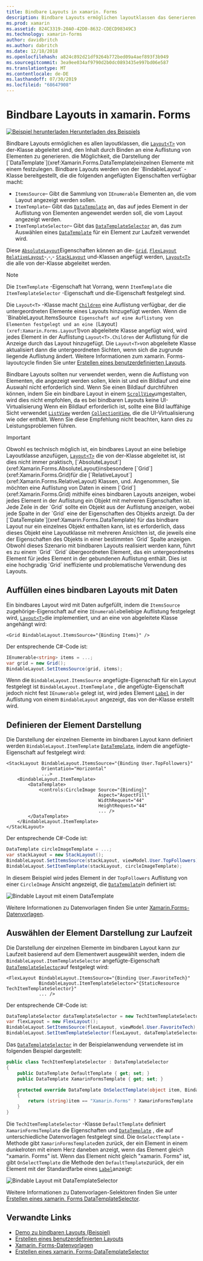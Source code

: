 ```yaml
---
title: Bindbare Layouts in xamarin. Forms
description: Bindbare Layouts ermöglichen layoutklassen das Generieren ihres Inhalts durch Binden an eine Auflistung von Elementen, mit der Option, die Darstellung der einzelnen Elemente mit einem DataTemplate festzulegen.
ms.prod: xamarin
ms.assetid: 824C3319-20A0-42D0-8632-CDECD98349C3
ms.technology: xamarin-forms
author: davidbritch
ms.author: dabritch
ms.date: 12/18/2018
ms.openlocfilehash: a824c892d21df9264b772bed09a4aef893f3b949
ms.sourcegitcommit: 3ea9ee034af9790d2b0dc0893435e997bd06e587
ms.translationtype: MT
ms.contentlocale: de-DE
ms.lasthandoff: 07/30/2019
ms.locfileid: "68647908"
---
```

# <a name="bindable-layouts-in-xamarinforms"></a>Bindbare Layouts in xamarin. Forms

[![Beispiel herunterladen](~/media/shared/download.png) Herunterladen des Beispiels](https://docs.microsoft.com/samples/xamarin/xamarin-forms-samples/userinterface-bindablelayouts)

Bindbare Layouts ermöglichen es allen layoutklassen, die [`Layout<T>`](xref:Xamarin.Forms.Layout`1) von der-Klasse abgeleitet sind, den Inhalt durch Binden an eine Auflistung von Elementen zu generieren. die Möglichkeit, die Darstellung der [`DataTemplate`](xref:Xamarin.Forms.DataTemplate)einzelnen Elemente mit einem festzulegen. Bindbare Layouts werden von der `BindableLayout` -Klasse bereitgestellt, die die folgenden angefügten Eigenschaften verfügbar macht:

- `ItemsSource`– Gibt die Sammlung von `IEnumerable` Elementen an, die vom Layout angezeigt werden sollen.
- `ItemTemplate`– Gibt das [`DataTemplate`](xref:Xamarin.Forms.DataTemplate) an, das auf jedes Element in der Auflistung von Elementen angewendet werden soll, die vom Layout angezeigt werden.
- `ItemTemplateSelector`– Gibt das [`DataTemplateSelector`](xref:Xamarin.Forms.DataTemplateSelector) an, das zum Auswählen eines [`DataTemplate`](xref:Xamarin.Forms.DataTemplate) für ein Element zur Laufzeit verwendet wird.

Diese [`AbsoluteLayout`](xref:Xamarin.Forms.AbsoluteLayout)Eigenschaften können an die- [`Grid`](xref:Xamarin.Forms.Grid), [`FlexLayout`](xref:Xamarin.Forms.FlexLayout) [`RelativeLayout`](xref:Xamarin.Forms.RelativeLayout)-,-,- [`StackLayout`](xref:Xamarin.Forms.StackLayout) und-Klassen angefügt werden, [`Layout<T>`](xref:Xamarin.Forms.Layout`1) die alle von der-Klasse abgeleitet werden.

> [!NOTE]
> Die `ItemTemplate` -Eigenschaft hat Vorrang, wenn `ItemTemplate` die `ItemTemplateSelector` -Eigenschaft und die-Eigenschaft festgelegt sind.

Die `Layout<T>` -Klasse macht [`Children`](xref:Xamarin.Forms.Layout`1.Children) eine Auflistung verfügbar, der die untergeordneten Elemente eines Layouts hinzugefügt werden. Wenn die `BinableLayout.ItemsSource` Eigenschaft auf eine Auflistung von Elementen festgelegt und an eine [`Layout<T>`](xref:Xamarin.Forms.Layout`1)von abgeleitete Klasse angefügt wird, wird jedes Element in der Auflistung `Layout<T>.Children` der Auflistung für die Anzeige durch das Layout hinzugefügt. Die `Layout<T>`von abgeleitete Klasse aktualisiert dann die untergeordneten Sichten, wenn sich die zugrunde liegende Auflistung ändert. Weitere Informationen zum xamarin. Forms-layoutcycle finden Sie unter [Erstellen eines benutzerdefinierten Layouts](~/xamarin-forms/user-interface/layouts/custom.md).

Bindbare Layouts sollten nur verwendet werden, wenn die Auflistung von Elementen, die angezeigt werden sollen, klein ist und ein Bildlauf und eine Auswahl nicht erforderlich sind. Wenn Sie einen Bildlauf durchführen können, indem Sie ein bindbare Layout in einem [`ScrollView`](xref:Xamarin.Forms.ScrollView)umgestalten, wird dies nicht empfohlen, da es bei bindbaren Layouts keine UI-Virtualisierung Wenn ein Bildlauf erforderlich ist, sollte eine Bild lauffähige Sicht verwendet [`ListView`](xref:Xamarin.Forms.ListView) werden [`CollectionView`](xref:Xamarin.Forms.CollectionView), die die UI-Virtualisierung wie oder enthält. Wenn Sie diese Empfehlung nicht beachten, kann dies zu Leistungsproblemen führen.

> [!IMPORTANT]
>Obwohl es technisch möglich ist, ein bindbares Layout an eine beliebige Layoutklasse anzufügen, [`Layout<T>`](xref:Xamarin.Forms.Layout`1) die von der-Klasse abgeleitet ist, ist dies nicht immer praktisch, [`AbsoluteLayout`](xref:Xamarin.Forms.AbsoluteLayout)insbesondere [`Grid`](xref:Xamarin.Forms.Grid)für die [`RelativeLayout`](xref:Xamarin.Forms.RelativeLayout) Klassen, und. Angenommen, Sie möchten eine Auflistung von Daten in einem [`Grid`](xref:Xamarin.Forms.Grid) mithilfe eines bindbaren Layouts anzeigen, wobei jedes Element in der Auflistung ein Objekt mit mehreren Eigenschaften ist. Jede Zeile in der `Grid` sollte ein Objekt aus der Auflistung anzeigen, wobei jede Spalte in der `Grid` eine der Eigenschaften des Objekts anzeigt. Da der [`DataTemplate`](xref:Xamarin.Forms.DataTemplate) für das bindbare Layout nur ein einzelnes Objekt enthalten kann, ist es erforderlich, dass dieses Objekt eine Layoutklasse mit mehreren Ansichten ist, die jeweils eine der Eigenschaften des Objekts in einer bestimmten `Grid` Spalte anzeigen. Obwohl dieses Szenario mit bindbaren Layouts realisiert werden kann, führt es zu einem `Grid` `Grid` übergeordneten Element, das ein untergeordnetes Element für jedes Element in der gebundenen Auflistung enthält. Dies ist eine hochgradig `Grid` ineffiziente und problematische Verwendung des Layouts.

## <a name="populating-a-bindable-layout-with-data"></a>Auffüllen eines bindbaren Layouts mit Daten

Ein bindbares Layout wird mit Daten aufgefüllt, indem die `ItemsSource` zugehörige-Eigenschaft auf eine `IEnumerable`beliebige Auflistung festgelegt wird, [`Layout<T>`](xref:Xamarin.Forms.Layout`1)die implementiert, und an eine von abgeleitete Klasse angehängt wird:

```xaml
<Grid BindableLayout.ItemsSource="{Binding Items}" />
```

Der entsprechende C#-Code ist:

```csharp
IEnumerable<string> items = ...;
var grid = new Grid();
BindableLayout.SetItemsSource(grid, items);
```

Wenn die `BindableLayout.ItemsSource` angefügte-Eigenschaft für ein Layout festgelegt ist `BindableLayout.ItemTemplate` , die angefügte-Eigenschaft jedoch nicht fest `IEnumerable` gelegt ist, wird jedes Element [`Label`](xref:Xamarin.Forms.Label) in der Auflistung von einem `BindableLayout` angezeigt, das von der-Klasse erstellt wird.

## <a name="defining-item-appearance"></a>Definieren der Element Darstellung

Die Darstellung der einzelnen Elemente im bindbaren Layout kann definiert werden `BindableLayout.ItemTemplate` [`DataTemplate`](xref:Xamarin.Forms.DataTemplate), indem die angefügte-Eigenschaft auf festgelegt wird:

```xaml
<StackLayout BindableLayout.ItemsSource="{Binding User.TopFollowers}"
             Orientation="Horizontal"
             ...>
    <BindableLayout.ItemTemplate>
        <DataTemplate>
            <controls:CircleImage Source="{Binding}"
                                  Aspect="AspectFill"
                                  WidthRequest="44"
                                  HeightRequest="44"
                                  ... />
        </DataTemplate>
    </BindableLayout.ItemTemplate>
</StackLayout>
```

Der entsprechende C#-Code ist:

```csharp
DataTemplate circleImageTemplate = ...;
var stackLayout = new StackLayout();
BindableLayout.SetItemsSource(stackLayout, viewModel.User.TopFollowers);
BindableLayout.SetItemTemplate(stackLayout, circleImageTemplate);
```

In diesem Beispiel wird jedes Element in der `TopFollowers` Auflistung von einer `CircleImage` Ansicht angezeigt, die [`DataTemplate`](xref:Xamarin.Forms.DataTemplate)in definiert ist:

![Bindable Layout mit einem DataTemplate](bindable-layouts-images/top-followers.png "Bindable Layout mit einer Daten Vorlage")

Weitere Informationen zu Datenvorlagen finden Sie unter [Xamarin.Forms-Datenvorlagen](~/xamarin-forms/app-fundamentals/templates/data-templates/index.md).

## <a name="choosing-item-appearance-at-runtime"></a>Auswählen der Element Darstellung zur Laufzeit

Die Darstellung der einzelnen Elemente im bindbaren Layout kann zur Laufzeit basierend auf dem Elementwert ausgewählt werden, indem die `BindableLayout.ItemTemplateSelector` angefügte-Eigenschaft [`DataTemplateSelector`](xref:Xamarin.Forms.DataTemplateSelector)auf festgelegt wird:

```xaml
<FlexLayout BindableLayout.ItemsSource="{Binding User.FavoriteTech}"
            BindableLayout.ItemTemplateSelector="{StaticResource TechItemTemplateSelector}"
            ... />
```

Der entsprechende C#-Code ist:

```csharp
DataTemplateSelector dataTemplateSelector = new TechItemTemplateSelector { ... };
var flexLayout = new FlexLayout();
BindableLayout.SetItemsSource(flexLayout, viewModel.User.FavoriteTech);
BindableLayout.SetItemTemplateSelector(flexLayout, dataTemplateSelector);
```

Das [`DataTemplateSelector`](xref:Xamarin.Forms.DataTemplateSelector) in der Beispielanwendung verwendete ist im folgenden Beispiel dargestellt:

```csharp
public class TechItemTemplateSelector : DataTemplateSelector
{
    public DataTemplate DefaultTemplate { get; set; }
    public DataTemplate XamarinFormsTemplate { get; set; }

    protected override DataTemplate OnSelectTemplate(object item, BindableObject container)
    {
        return (string)item == "Xamarin.Forms" ? XamarinFormsTemplate : DefaultTemplate;
    }
}
```

Die `TechItemTemplateSelector` -Klasse `DefaultTemplate` definiert `XamarinFormsTemplate` die Eigenschaften und [`DataTemplate`](xref:Xamarin.Forms.DataTemplate) , die auf unterschiedliche Datenvorlagen festgelegt sind. Die `OnSelectTemplate` -Methode gibt `XamarinFormsTemplate`den zurück, der ein Element in einem dunkelroten mit einem Herz daneben anzeigt, wenn das Element gleich "xamarin. Forms" ist. Wenn das Element nicht gleich "xamarin. Forms" ist, gibt `OnSelectTemplate` die Methode den `DefaultTemplate`zurück, der ein Element mit der Standardfarbe eines [`Label`](xref:Xamarin.Forms.Label)anzeigt:

![Bindable Layout mit DataTemplateSelector](bindable-layouts-images/favorite-tech.png "Bindable Layout mit Datenvorlagen Auswahl")

Weitere Informationen zu Datenvorlagen-Selektoren finden Sie unter [Erstellen eines xamarin. Forms DataTemplateSelector](~/xamarin-forms/app-fundamentals/templates/data-templates/selector.md).

## <a name="related-links"></a>Verwandte Links

- [Demo zu bindbaren Layouts (Beispiel)](https://docs.microsoft.com/samples/xamarin/xamarin-forms-samples/userinterface-bindablelayouts)
- [Erstellen eines benutzerdefinierten Layouts](~/xamarin-forms/user-interface/layouts/custom.md)
- [Xamarin. Forms-Datenvorlagen](~/xamarin-forms/app-fundamentals/templates/data-templates/index.md)
- [Erstellen eines xamarin. Forms-DataTemplateSelector](~/xamarin-forms/app-fundamentals/templates/data-templates/selector.md)

